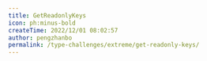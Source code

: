 ```yaml
---
title: GetReadonlyKeys
icon: ph:minus-bold
createTime: 2022/12/01 08:02:57
author: pengzhanbo
permalink: /type-challenges/extreme/get-readonly-keys/
---
```

